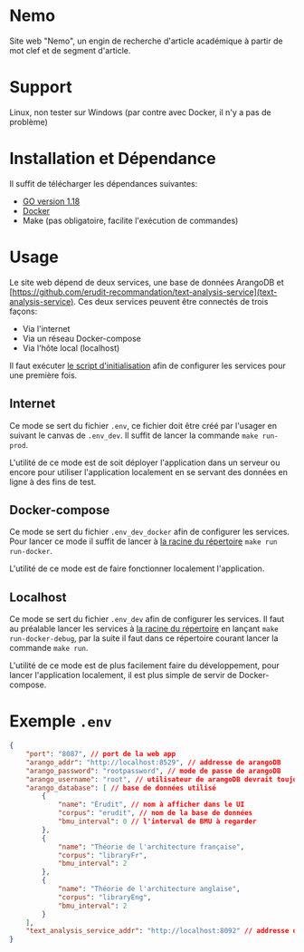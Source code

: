 # Nemo

Site web "Nemo", un engin de recherche d'article académique à partir de mot clef et de segment d'article.

# Support
Linux, non tester sur Windows (par contre avec Docker, il n'y a pas de problème)

# Installation et Dépendance

Il suffit de télécharger les dépendances suivantes: 

- [GO version 1.18](https://go.dev/dl/)
- [Docker](https://docs.docker.com/get-docker/)
- Make (pas obligatoire, facilite l'exécution de commandes)

  
# Usage

Le site web dépend de deux services, une base de données ArangoDB et [https://github.com/erudit-recommandation/text-analysis-service](text-analysis-service). Ces deux services peuvent être connectés de trois façons:
- Via l'internet 
- Via un réseau Docker-compose
- Via l'hôte local (localhost)

Il faut exécuter [le script d'initialisation](https://github.com/erudit-recommandation/initialisation-service) afin de configurer les services pour une première fois.

## Internet
Ce mode se sert du fichier `.env`, ce fichier doit être créé par l'usager en suivant le canvas de `.env_dev`. Il suffit de lancer la commande `make run-prod`.

L'utilité de ce mode est de soit déployer l'application dans un serveur ou encore pour utiliser l'application localement en se servant des données en ligne à des fins de test.

## Docker-compose
Ce mode se sert du fichier `.env_dev_docker` afin de configurer les services. Pour lancer ce mode il suffit de lancer à [la racine du répertoire](https://github.com/erudit-recommandation/Nemo) `make run run-docker`.

L'utilité de ce mode est de faire fonctionner localement l'application.
## Localhost
Ce mode se sert du fichier `.env_dev` afin de configurer les services. Il faut au préalable lancer les services à [la racine du répertoire](https://github.com/erudit-recommandation/Nemo) en lançant `make run-docker-debug`, par la suite il faut dans ce répertoire courant lancer la commande `make run`.

L'utilité de ce mode est de plus facilement faire du développement, pour lancer l'application localement, il est plus simple de servir de Docker-compose.

# Exemple `.env`

```json
{
    "port": "8087", // port de la web app
    "arango_addr": "http://localhost:8529", // addresse de arangoDB
    "arango_password": "rootpassword", // mode de passe de arangoDB
    "arango_username": "root", // utilisateur de arangoDB devrait toujours être root
    "arango_database": [ // base de données utilisé
        {
            "name": "Érudit", // nom à afficher dans le UI
            "corpus": "erudit", // nom de la base de données
            "bmu_interval": 0 // l'interval de BMU à regarder
        },
        {
            "name": "Théorie de l'architecture française",
            "corpus": "libraryFr",
            "bmu_interval": 2
        },
        {
            "name": "Théorie de l'architecture anglaise",
            "corpus": "libraryEng",
            "bmu_interval": 2
        }
    ],
    "text_analysis_service_addr": "http://localhost:8092" // addresse du service d'analyse
}
```